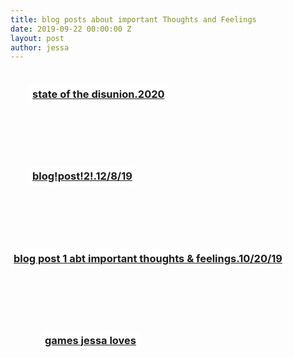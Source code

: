 ```yaml
---
title: blog posts about important Thoughts and Feelings
date: 2019-09-22 00:00:00 Z
layout: post
author: jessa
---
```


<body>
	<p>
<h3 style="background:white; border:1.5px ; padding: 5px 5px; margin-left: 30px; text-align: center; text-decoration: none; display: inline-block; "> <a href="/stateofthedisunion.html"><strong>state of the disunion.2020</strong></a> </h3>

<br><br>
<h3 style="background:white; border:1.5px ; padding: 5px 5px; margin-left: 30px; text-align: center; text-decoration: none; display: inline-block; "> <a href="/blogpost2.html"><strong>blog!post!2!.12/8/19</strong></a> </h3>

<br><br>

<h3 style="background:white; border:1.5px ; padding: 5px 5px; text-align: center; text-decoration: none; display: inline-block;"> <a href="/blogpost1.html"><strong>blog post 1 abt important thoughts & feelings.10/20/19</strong></a> 
</h3>

<br><br>

<h3 style="background:white; border:1.5px ; padding: 5px 5px; margin-left: 50px; text-align: center; text-decoration: none; display: inline-block;"> <a href="/games.html"><strong>games jessa loves</strong></a> 
</h3>

</p>
</body>